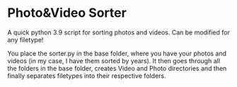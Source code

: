 # Photo&Video Sorter
A quick python 3.9 script for sorting photos and videos. Can be modified for any filetype!

You place the sorter.py in the base folder, where you have your photos and videos (in my case, I have them sorted by years). It then goes through all the folders in the base folder, creates Video and Photo directories and then finally separates filetypes into their respective folders.
